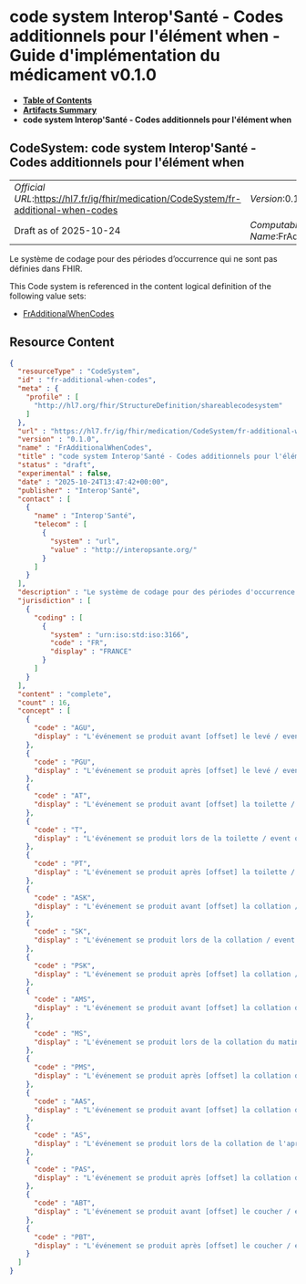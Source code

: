 # code system Interop'Santé - Codes additionnels pour l'élément when - Guide d'implémentation du médicament v0.1.0

* [**Table of Contents**](toc.md)
* [**Artifacts Summary**](artifacts.md)
* **code system Interop'Santé - Codes additionnels pour l'élément when**

## CodeSystem: code system Interop'Santé - Codes additionnels pour l'élément when 

| | |
| :--- | :--- |
| *Official URL*:https://hl7.fr/ig/fhir/medication/CodeSystem/fr-additional-when-codes | *Version*:0.1.0 |
| Draft as of 2025-10-24 | *Computable Name*:FrAdditionalWhenCodes |

 
Le système de codage pour des périodes d’occurrence qui ne sont pas définies dans FHIR. 

 This Code system is referenced in the content logical definition of the following value sets: 

* [FrAdditionalWhenCodes](ValueSet-fr-additional-when-codes.md)



## Resource Content

```json
{
  "resourceType" : "CodeSystem",
  "id" : "fr-additional-when-codes",
  "meta" : {
    "profile" : [
      "http://hl7.org/fhir/StructureDefinition/shareablecodesystem"
    ]
  },
  "url" : "https://hl7.fr/ig/fhir/medication/CodeSystem/fr-additional-when-codes",
  "version" : "0.1.0",
  "name" : "FrAdditionalWhenCodes",
  "title" : "code system Interop'Santé - Codes additionnels pour l'élément when",
  "status" : "draft",
  "experimental" : false,
  "date" : "2025-10-24T13:47:42+00:00",
  "publisher" : "Interop'Santé",
  "contact" : [
    {
      "name" : "Interop'Santé",
      "telecom" : [
        {
          "system" : "url",
          "value" : "http://interopsante.org/"
        }
      ]
    }
  ],
  "description" : "Le système de codage pour des périodes d'occurrence qui ne sont pas définies dans FHIR.",
  "jurisdiction" : [
    {
      "coding" : [
        {
          "system" : "urn:iso:std:iso:3166",
          "code" : "FR",
          "display" : "FRANCE"
        }
      ]
    }
  ],
  "content" : "complete",
  "count" : 16,
  "concept" : [
    {
      "code" : "AGU",
      "display" : "L'événement se produit avant [offset] le levé / event occurs [offset] before getting up"
    },
    {
      "code" : "PGU",
      "display" : "L'événement se produit après [offset] le levé / event occurs [offset] after getting up"
    },
    {
      "code" : "AT",
      "display" : "L'événement se produit avant [offset] la toilette / event occurs [offset] before toilette (self grooming/washing)"
    },
    {
      "code" : "T",
      "display" : "L'événement se produit lors de la toilette / event occurs during toilette (self grooming/washing)"
    },
    {
      "code" : "PT",
      "display" : "L'événement se produit après [offset] la toilette / event occurs [offset] after toilette (self grooming/washing)"
    },
    {
      "code" : "ASK",
      "display" : "L'événement se produit avant [offset] la collation / event occurs [offset] before snack"
    },
    {
      "code" : "SK",
      "display" : "L'événement se produit lors de la collation / event occurs during snack"
    },
    {
      "code" : "PSK",
      "display" : "L'événement se produit après [offset] la collation / event occurs [offset] after snack"
    },
    {
      "code" : "AMS",
      "display" : "L'événement se produit avant [offset] la collation du matin / event occurs [offset] before morning snack"
    },
    {
      "code" : "MS",
      "display" : "L'événement se produit lors de la collation du matin / event occurs during morning snack"
    },
    {
      "code" : "PMS",
      "display" : "L'événement se produit après [offset] la collation du matin / event occurs [offset] after morning snack"
    },
    {
      "code" : "AAS",
      "display" : "L'événement se produit avant [offset] la collation de l'après-midi / event occurs [offset] before afternoon snack"
    },
    {
      "code" : "AS",
      "display" : "L'événement se produit lors de la collation de l'après-midi / event occurs during afternoon snack"
    },
    {
      "code" : "PAS",
      "display" : "L'événement se produit après [offset] la collation de l'après-midi / event occurs [offset] after afternoon snack"
    },
    {
      "code" : "ABT",
      "display" : "L'événement se produit avant [offset] le coucher / event occurs [offset] before going to bed (bedtime)"
    },
    {
      "code" : "PBT",
      "display" : "L'événement se produit après [offset] le coucher / event occurs [offset] after going to bed (bedtime)"
    }
  ]
}

```
